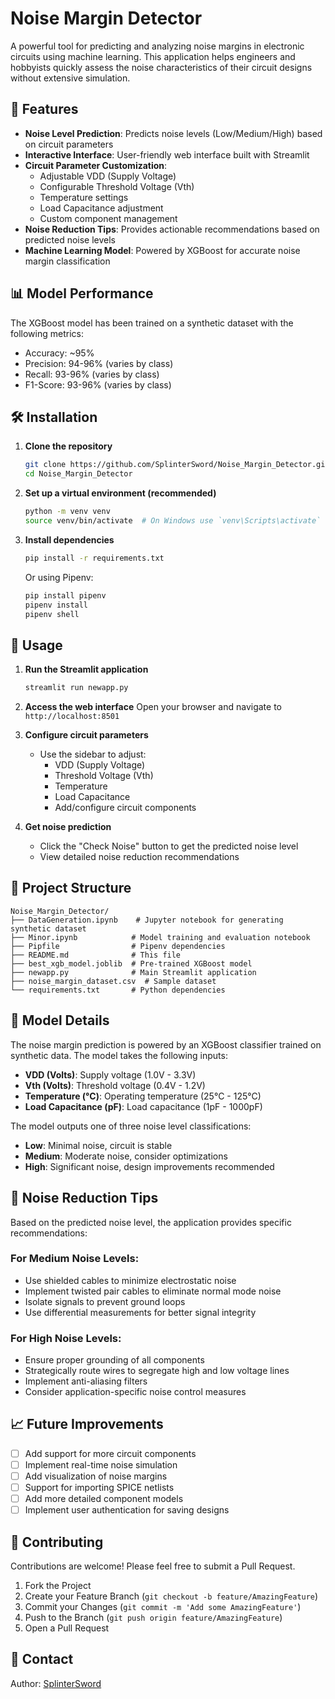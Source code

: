 # Noise Margin Detector

A powerful tool for predicting and analyzing noise margins in electronic circuits using machine learning. This application helps engineers and hobbyists quickly assess the noise characteristics of their circuit designs without extensive simulation.

## 🚀 Features

- **Noise Level Prediction**: Predicts noise levels (Low/Medium/High) based on circuit parameters
- **Interactive Interface**: User-friendly web interface built with Streamlit
- **Circuit Parameter Customization**:
  - Adjustable VDD (Supply Voltage)
  - Configurable Threshold Voltage (Vth)
  - Temperature settings
  - Load Capacitance adjustment
  - Custom component management
- **Noise Reduction Tips**: Provides actionable recommendations based on predicted noise levels
- **Machine Learning Model**: Powered by XGBoost for accurate noise margin classification

## 📊 Model Performance

The XGBoost model has been trained on a synthetic dataset with the following metrics:
- Accuracy: ~95%
- Precision: 94-96% (varies by class)
- Recall: 93-96% (varies by class)
- F1-Score: 93-96% (varies by class)

## 🛠️ Installation

1. **Clone the repository**
   ```bash
   git clone https://github.com/SplinterSword/Noise_Margin_Detector.git
   cd Noise_Margin_Detector
   ```

2. **Set up a virtual environment (recommended)**
   ```bash
   python -m venv venv
   source venv/bin/activate  # On Windows use `venv\Scripts\activate`
   ```

3. **Install dependencies**
   ```bash
   pip install -r requirements.txt
   ```
   
   Or using Pipenv:
   ```bash
   pip install pipenv
   pipenv install
   pipenv shell
   ```

## 🚀 Usage

1. **Run the Streamlit application**
   ```bash
   streamlit run newapp.py
   ```

2. **Access the web interface**
   Open your browser and navigate to `http://localhost:8501`

3. **Configure circuit parameters**
   - Use the sidebar to adjust:
     - VDD (Supply Voltage)
     - Threshold Voltage (Vth)
     - Temperature
     - Load Capacitance
     - Add/configure circuit components

4. **Get noise prediction**
   - Click the "Check Noise" button to get the predicted noise level
   - View detailed noise reduction recommendations

## 📂 Project Structure

```
Noise_Margin_Detector/
├── DataGeneration.ipynb    # Jupyter notebook for generating synthetic dataset
├── Minor.ipynb            # Model training and evaluation notebook
├── Pipfile                # Pipenv dependencies
├── README.md              # This file
├── best_xgb_model.joblib  # Pre-trained XGBoost model
├── newapp.py              # Main Streamlit application
├── noise_margin_dataset.csv  # Sample dataset
└── requirements.txt       # Python dependencies
```

## 🤖 Model Details

The noise margin prediction is powered by an XGBoost classifier trained on synthetic data. The model takes the following inputs:

- **VDD (Volts)**: Supply voltage (1.0V - 3.3V)
- **Vth (Volts)**: Threshold voltage (0.4V - 1.2V)
- **Temperature (°C)**: Operating temperature (25°C - 125°C)
- **Load Capacitance (pF)**: Load capacitance (1pF - 1000pF)

The model outputs one of three noise level classifications:
- **Low**: Minimal noise, circuit is stable
- **Medium**: Moderate noise, consider optimizations
- **High**: Significant noise, design improvements recommended

## 📝 Noise Reduction Tips

Based on the predicted noise level, the application provides specific recommendations:

### For Medium Noise Levels:
- Use shielded cables to minimize electrostatic noise
- Implement twisted pair cables to eliminate normal mode noise
- Isolate signals to prevent ground loops
- Use differential measurements for better signal integrity

### For High Noise Levels:
- Ensure proper grounding of all components
- Strategically route wires to segregate high and low voltage lines
- Implement anti-aliasing filters
- Consider application-specific noise control measures

## 📈 Future Improvements

- [ ] Add support for more circuit components
- [ ] Implement real-time noise simulation
- [ ] Add visualization of noise margins
- [ ] Support for importing SPICE netlists
- [ ] Add more detailed component models
- [ ] Implement user authentication for saving designs

## 🤝 Contributing

Contributions are welcome! Please feel free to submit a Pull Request.

1. Fork the Project
2. Create your Feature Branch (`git checkout -b feature/AmazingFeature`)
3. Commit your Changes (`git commit -m 'Add some AmazingFeature'`)
4. Push to the Branch (`git push origin feature/AmazingFeature`)
5. Open a Pull Request

## 📧 Contact

Author: [SplinterSword](https://github.com/SplinterSword)

